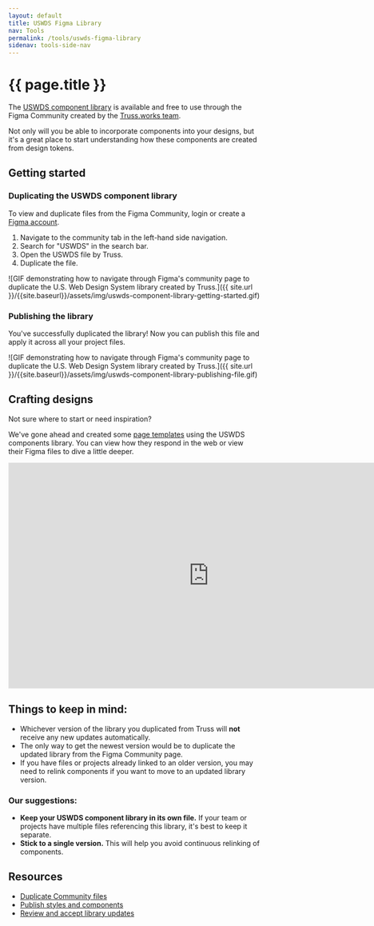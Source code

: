 ```yaml
---
layout: default
title: USWDS Figma Library
nav: Tools
permalink: /tools/uswds-figma-library
sidenav: tools-side-nav
---
```


# {{ page.title }}

The [USWDS component library](https://www.figma.com/community/file/836611771720754351) is available and free to use through the Figma Community created by the [Truss.works team](https://truss.works/).

Not only will you be able to incorporate components into your designs, but it's a great place to start understanding how these components are created from design tokens.

## Getting started

### Duplicating the USWDS component library

To view and duplicate files from the Figma Community, login or create a [Figma account](https://www.figma.com/).

1. Navigate to the community tab in the left-hand side navigation.
1. Search for "USWDS" in the search bar.
1. Open the USWDS file by Truss.
1. Duplicate the file.

![GIF demonstrating how to navigate through Figma's community page to duplicate the U.S. Web Design System library created by Truss.]({{ site.url }}/{{site.baseurl}}/assets/img/uswds-component-library-getting-started.gif)

### Publishing the library

You've successfully duplicated the library! Now you can publish this file and apply it across all your project files.

![GIF demonstrating how to navigate through Figma's community page to duplicate the U.S. Web Design System library created by Truss.]({{ site.url }}/{{site.baseurl}}/assets/img/uswds-component-library-publishing-file.gif)

## Crafting designs 

Not sure where to start or need inspiration? 

We've gone ahead and created some [page templates](https://bixal.github.io/uswds-page-templates/) using the USWDS components library. You can view how they respond in the web or view their Figma files to dive a little deeper.

<iframe style="border: 1px solid rgba(0, 0, 0, 0.1);" width="800" height="450" src="https://www.figma.com/embed?embed_host=share&url=https%3A%2F%2Fwww.figma.com%2Ffile%2FQVPduB8h6DIENYULFVCism%2FBixal-USWDS-Page-Templates%3Fnode-id%3D1453%253A2736" allowfullscreen></iframe>

<!-- ## Pro tips
- You can make changes to any of the components on your duplicated library file without affecting Truss's original file.  -->

## Things to keep in mind:
- Whichever version of the library you duplicated from Truss will **not** receive any new updates automatically.
- The only way to get the newest version would be to duplicate the updated library from the Figma Community page.
- If you have files or projects already linked to an older version, you may need to relink components if you want to move to an updated library version.

### Our suggestions:
- **Keep your USWDS component library in its own file.** If your team or projects have multiple files referencing this library, it's best to keep it separate.
- **Stick to a single version.** This will help you avoid continuous relinking of components.

## Resources
- [Duplicate Community files](https://help.figma.com/hc/en-us/articles/360038510873-Duplicate-Community-files)
- [Publish styles and components](https://help.figma.com/hc/en-us/articles/360025508373-Publish-styles-and-components)
- [Review and accept library updates](https://help.figma.com/hc/en-us/articles/360039234193-Review-and-accept-updates-from-libraries)
